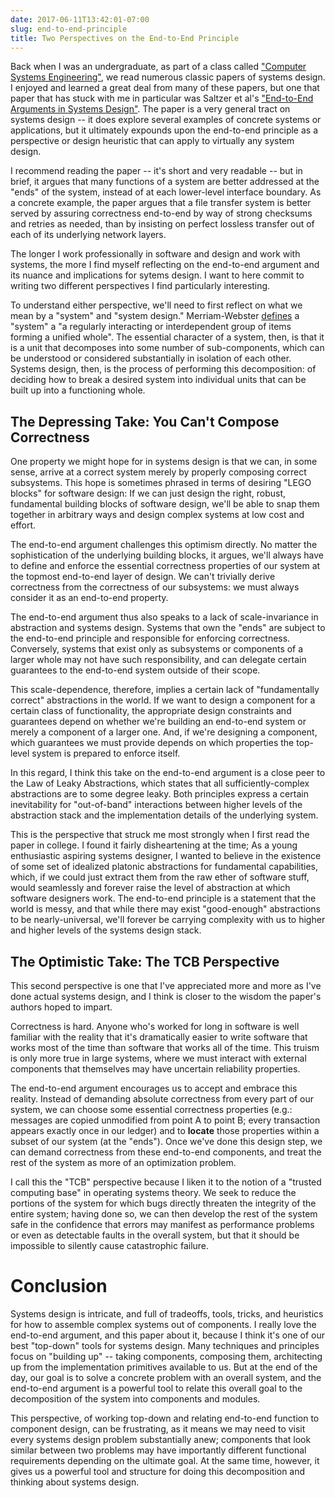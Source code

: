 ```yaml
---
date: 2017-06-11T13:42:01-07:00
slug: end-to-end-principle
title: Two Perspectives on the End-to-End Principle
---
```


Back when I was an undergraduate, as part of a class called
["Computer Systems Engineering"][6.033], we read numerous classic
papers of systems design. I enjoyed and learned a great deal from many
of these papers, but one that paper that has stuck with me in
particular was Saltzer et al's
["End-to-End Arguments in Systems Design"][end-to-end]. The paper is a
very general tract on systems design -- it does explore several
examples of concrete systems or applications, but it ultimately
expounds upon the end-to-end principle as a perspective or design
heuristic that can apply to virtually any system design.

I recommend reading the paper -- it's short and very readable -- but
in brief, it argues that many functions of a system are better
addressed at the "ends" of the system, instead of at each lower-level
interface boundary. As a concrete example, the paper argues that a
file transfer system is better served by assuring correctness
end-to-end by way of strong checksums and retries as needed, than by
insisting on perfect lossless transfer out of each of its underlying
network layers.

The longer I work professionally in software and design and work with
systems, the more I find myself reflecting on the end-to-end argument
and its nuance and implications for sytems design. I want to here
commit to writing two different perspectives I find particularly
interesting.

To understand either perspective, we'll need to first reflect on what
we mean by a "system" and "system design." Merriam-Webster
[defines][mw] a "system" a "a regularly interacting or interdependent
group of items forming a unified whole". The essential character of a
system, then, is that it is a unit that decomposes into some number of
sub-components, which can be understood or considered substantially in
isolation of each other. Systems design, then, is the process of
performing this decomposition: of deciding how to break a desired
system into individual units that can be built up into a functioning
whole.


[mw]: https://www.merriam-webster.com/dictionary/system

## The Depressing Take: You Can't Compose Correctness

One property we might hope for in systems design is that we can, in
some sense, arrive at a correct system merely by properly composing
correct subsystems. This hope is sometimes phrased in terms of
desiring "LEGO blocks" for software design: If we can just design the
right, robust, fundamental building blocks of software design, we'll
be able to snap them together in arbitrary ways and design complex
systems at low cost and effort.

The end-to-end argument challenges this optimism directly. No matter
the sophistication of the underlying building blocks, it argues, we'll
always have to define and enforce the essential correctness properties
of our system at the topmost end-to-end layer of design. We can't
trivially derive correctness from the correctness of our subsystems:
we must always consider it as an end-to-end property.

The end-to-end argument thus also speaks to a lack of scale-invariance
in abstraction and systems design. Systems that own the "ends" are
subject to the end-to-end principle and responsible for enforcing
correctness. Conversely, systems that exist only as subsystems or
components of a larger whole may not have such responsibility, and can
delegate certain guarantees to the end-to-end system outside of their
scope.

This scale-dependence, therefore, implies a certain lack of
"fundamentally correct" abstractions in the world. If we want to
design a component for a certain class of functionality, the
appropriate design constraints and guarantees depend on whether we're
building an end-to-end system or merely a component of a larger
one. And, if we're designing a component, which guarantees we must
provide depends on which properties the top-level system is prepared
to enforce itself.

In this regard, I think this take on the end-to-end argument is a
close peer to the Law of Leaky Abstractions, which states that all
sufficiently-complex abstractions are to some degree leaky. Both
principles express a certain inevitability for "out-of-band"
interactions between higher levels of the abstraction stack and the
implementation details of the underlying system.

This is the perspective that struck me most strongly when I first read
the paper in college. I found it fairly disheartening at the time; As
a young enthusiastic aspiring systems designer, I wanted to believe in
the existence of some set of idealized platonic abstractions for
fundamental capabilities, which, if we could just extract them from
the raw ether of software stuff, would seamlessly and forever raise
the level of abstraction at which software designers work. The
end-to-end principle is a statement that the world is messy, and that
while there may exist "good-enough" abstractions to be
nearly-universal, we'll forever be carrying complexity with us to
higher and higher levels of the systems design stack.

## The Optimistic Take: The TCB Perspective

This second perspective is one that I've appreciated more and more as
I've done actual systems design, and I think is closer to the wisdom
the paper's authors hoped to impart.

Correctness is hard. Anyone who's worked for long in software is well
familiar with the reality that it's dramatically easier to write
software that works most of the time than software that works all of
the time. This truism is only more true in large systems, where we
must interact with external components that themselves may have
uncertain reliability properties.

The end-to-end argument encourages us to accept and embrace this
reality. Instead of demanding absolute correctness from every part of
our system, we can choose some essential correctness properties (e.g.:
messages are copied unmodified from point A to point B; every
transaction appears exactly once in our ledger) and to **locate**
those properties within a subset of our system (at the "ends"). Once
we've done this design step, we can demand correctness from these
end-to-end components, and treat the rest of the system as more of an
optimization problem.

I call this the "TCB" perspective because I liken it to the notion of
a "trusted computing base" in operating systems theory. We seek to
reduce the portions of the system for which bugs directly threaten the
integrity of the entire system; having done so, we can then develop
the rest of the system safe in the confidence that errors may manifest
as performance problems or even as detectable faults in the overall
system, but that it should be impossible to silently cause
catastrophic failure.

# Conclusion

Systems design is intricate, and full of tradeoffs, tools, tricks, and
heuristics for how to assemble complex systems out of components. I
really love the end-to-end argument, and this paper about it, because
I think it's one of our best "top-down" tools for systems design. Many
techniques and principles focus on "building up" -- taking components,
composing them, architecting up from the implementation primitives
available to us. But at the end of the day, our goal is to solve a
concrete problem with an overall system, and the end-to-end argument
is a powerful tool to relate this overall goal to the decomposition of
the system into components and modules.

This perspective, of working top-down and relating end-to-end function
to component design, can be frustrating, as it means we may need to
visit every systems design problem substantially anew; components that
look similar between two problems may have importantly different
functional requirements depending on the ultimate goal. At the same
time, however, it gives us a powerful tool and structure for doing
this decomposition and thinking about systems design.


[6.033]: http://web.mit.edu/6.033/www/
[end-to-end]: http://web.mit.edu/Saltzer/www/publications/endtoend/endtoend.pdf
[tcb]: https://en.wikipedia.org/wiki/Trusted_computing_base
